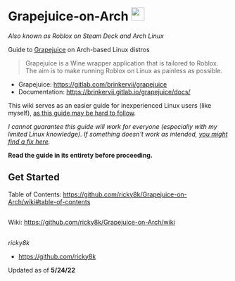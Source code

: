 # Grapejuice-on-Arch <img src="https://user-images.githubusercontent.com/92121005/160626622-e66b02a8-b287-4760-8340-b31fd22b0519.png" width="30">

*Also known as Roblox on Steam Deck and Arch Linux*

Guide to [Grapejuice](https://gitlab.com/brinkervii/grapejuice) on Arch-based Linux distros
> Grapejuice is a Wine wrapper application that is tailored to Roblox. The aim is to make running Roblox on Linux as painless as possible.

- Grapejuice: https://gitlab.com/brinkervii/grapejuice
- Documentation: https://brinkervii.gitlab.io/grapejuice/docs/

This wiki serves as an easier guide for inexperienced Linux users (like myself), [as this guide may be hard to follow](https://brinkervii.gitlab.io/grapejuice/docs/Installing-from-package/Arch-Linux-and-similar.html).

*I cannot guarantee this guide will work for everyone (especially with my limited Linux knowledge). If something doesn't work as intended, [you might find a fix here](https://github.com/ricky8k/Grapejuice-on-Arch/wiki/Troubleshooting).*

**Read the guide in its entirety before proceeding.**

## Get Started
Table of Contents: https://github.com/ricky8k/Grapejuice-on-Arch/wiki#table-of-contents

##
Wiki: https://github.com/ricky8k/Grapejuice-on-Arch/wiki

## 
*ricky8k*
- https://github.com/ricky8k

Updated as of **5/24/22**
